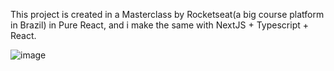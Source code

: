 This project is created in a Masterclass by Rocketseat(a big course platform in Brazil) in Pure React, and i make the same with NextJS + Typescript + React.

![image](https://github.com/alisondiegodev/NextJS-React-Typescript-SPA-Twitter/assets/110138219/360cf528-70b4-44c5-81a5-c967dd7eb7fd)
